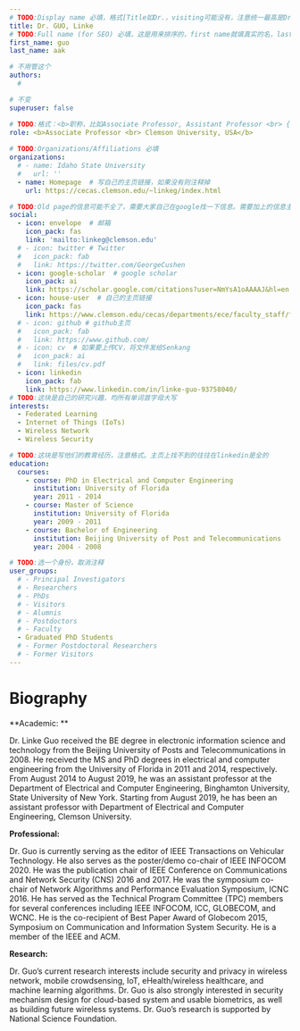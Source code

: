 ```yaml
---
# TODO:Display name 必填，格式[Title如Dr.，visiting可能没有，注意统一最高是Dr. 而不是Prof.] [全大写的Last name][, ][首字母大写的Last name]
title: Dr. GUO, Linke
# TODO:Full name (for SEO) 必填，这是用来排序的，first name就填真实的名，last_name一定按照excel填写
first_name: guo   
last_name: aak

# 不用管这个
authors:
  # 

# 不变
superuser: false

# TODO:格式：<b>职称，比如Associate Professor, Assistant Professor <br> {工作单位}, {工作国家:China、USA等}</b>
role: <b>Associate Professor <br> Clemson University, USA</b>
 
# TODO:Organizations/Affiliations 必填
organizations:
  # - name: Idaho State University 
  #   url: ''
  - name: Homepage  # 写自己的主页链接，如果没有则注释掉
    url: https://cecas.clemson.edu/~linkeg/index.html

# TODO:Old page的信息可能不全了，需要大家自己在google找一下信息。需要加上的信息主要包含email、google scholar、个人主页、linkedin
social:
  - icon: envelope  # 邮箱
    icon_pack: fas
    link: 'mailto:linkeg@clemson.edu'
  # - icon: twitter # Twitter
  #   icon_pack: fab  
  #   link: https://twitter.com/GeorgeCushen
  - icon: google-scholar  # google scholar
    icon_pack: ai
    link: https://scholar.google.com/citations?user=NmYsA1oAAAAJ&hl=en
  - icon: house-user  # 自己的主页链接
    icon_pack: fas
    link: https://www.clemson.edu/cecas/departments/ece/faculty_staff/faculty/lguo.html
  # - icon: github # github主页
  #   icon_pack: fab   
  #   link: https://www.github.com/
  # - icon: cv  # 如果要上传CV，将文件发给Senkang
  #   icon_pack: ai
  #   link: files/cv.pdf
  - icon: linkedin 
    icon_pack: fab
    link: https://www.linkedin.com/in/linke-guo-93758040/
# TODO:这块是自己的研究兴趣，均所有单词首字母大写
interests:
  - Federated Learning
  - Internet of Things (IoTs)
  - Wireless Network
  - Wireless Security

# TODO:这块是写他们的教育经历，注意格式。主页上找不到的往往在linkedin是全的
education:
  courses:
    - course: PhD in Electrical and Computer Engineering
      institution: University of Florida
      year: 2011 - 2014
    - course: Master of Science
      institution: University of Florida
      year: 2009 - 2011
    - course: Bachelor of Engineering
      institution: Beijing University of Post and Telecommunications
      year: 2004 - 2008

# TODO:选一个身份，取消注释
user_groups:
  # - Principal Investigators
  # - Researchers
  # - PhDs
  # - Visitors
  # - Alumnis
  # - Postdoctors
  # - Faculty
  - Graduated PhD Students
  # - Former Postdoctoral Researchers
  # - Former Visitors
---
```

<!-- TODO:写自己的Biography -->
# Biography
<!-- 这部分不要写他们的PhD招生信息，直接复制他们主页的个人简介。实在没有，在excel备注一下{个人资料缺失}再提交给我 -->
<!-- <p style="text-align:justify">  -->
**Academic: **

Dr. Linke Guo received the BE degree in electronic information science and technology from the Beijing University of Posts and Telecommunications in 2008. He received the MS and PhD degrees in electrical and computer engineering from the University of Florida in 2011 and 2014, respectively. From August 2014 to August 2019, he was an assistant professor at the Department of Electrical and Computer Engineering, Binghamton University, State University of New York. Starting from August 2019, he has been an assistant professor with Department of Electrical and Computer Engineering, Clemson University.

**Professional:**

Dr. Guo is currently serving as the editor of IEEE Transactions on Vehicular Technology. He also serves as the poster/demo co-chair of IEEE INFOCOM 2020. He was the publication chair of IEEE Conference on Communications and Network Security (CNS) 2016 and 2017. He was the symposium co-chair of Network Algorithms and Performance Evaluation Symposium, ICNC 2016. He has served as the Technical Program Committee (TPC) members for several conferences including IEEE INFOCOM, ICC, GLOBECOM, and WCNC. He is the co-recipient of Best Paper Award of Globecom 2015, Symposium on Communication and Information System Security. He is a member of the IEEE and ACM.

**Research:**

Dr. Guo’s current research interests include security and privacy in wireless network, mobile crowdsensing, IoT, eHealth/wireless healthcare, and machine learning algorithms. Dr. Guo is also strongly interested in security mechanism design for cloud-based system and usable biometrics, as well as building future wireless systems. Dr. Guo’s research is supported by National Science Foundation.